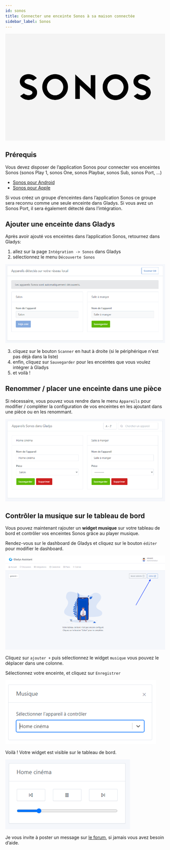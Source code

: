 ```yaml
---
id: sonos
title: Connecter une enceinte Sonos à sa maison connectée
sidebar_label: Sonos
---
```

<div style={{ display: 'flex', justifyContent: 'center', alignItems: 'center', minHeight: '100vh' }}>
  <div style={{ textAlign: 'center' }}>

![cover](../../../../../static/img/docs/cover/sonos.jpg)
  </div>
</div>

## Prérequis

Vous devez disposer de l’application Sonos pour connecter vos enceintes Sonos (sonos Play 1, sonos One, sonos Playbar, sonos Sub, sonos Port, …)

- [Sonos pour Android](https://play.google.com/store/apps/details?id=com.sonos.acr2&hl=fr&gl=US)
- [Sonos pour Apple](https://apps.apple.com/fr/app/sonos/id1488977981)

Si vous créez un groupe d’enceintes dans l’application Sonos ce groupe sera reconnu comme une seule enceinte dans Gladys. Si vous avez un Sonos Port, il sera également détecté dans l’intégration.

## Ajouter une enceinte dans Gladys

Après avoir ajouté vos enceintes dans l’application Sonos, retournez dans Gladys:

1. allez sur la page `Intégration -> Sonos` dans Gladys
2. sélectionnez le menu `Découverte Sonos`

<div style={{ display: 'flex', justifyContent: 'center', alignItems: 'center', minHeight: '100vh' }}>
  <div style={{ textAlign: 'center', margin: '0px' }}>

   ![Découverte Sonos](../../../../../static/img/docs/fr/configuration/sonos/sonos_discovery.png)
  </div>
</div>

3. cliquez sur le bouton `Scanner` en haut à droite (si le périphérique n'est pas déjà dans la liste)
4. enfin, cliquez sur `Sauvegarder` pour les enceintes que vous voulez intégrer à Gladys
5. et voilà !

## Renommer / placer une enceinte dans une pièce

Si nécessaire, vous pouvez vous rendre dans le menu `Appareils` pour modifier / compléter la configuration de vos enceintes en les ajoutant dans une pièce ou en les renommant.

![Appareils Sonos](../../../../../static/img/docs/fr/configuration/sonos/add_sonos_speaker.png)

## Contrôler la musique sur le tableau de bord

Vous pouvez maintenant rajouter un **widget musique** sur votre tableau de bord et contrôler vos enceintes Sonos grâce au player musique.

Rendez-vous sur le dashboard de Gladys et cliquez sur le bouton `éditer` pour modifier le dashboard.

![Edition dashboard Gladys](../../../../../static/img/docs/fr/configuration/sonos/edit_dashboard.png)

Cliquez sur `ajouter +` puis sélectionnez le widget `musique` vous pouvez le déplacer dans une colonne.

Sélectionnez votre enceinte, et cliquez sur `Enregistrer`

![Edition Widget musique](../../../../../static/img/docs/fr/configuration/sonos/edit_music_widget.png)

Voilà ! Votre widget est visible sur le tableau de bord.

![Widget musique Gladys](../../../../../static/img/docs/fr/configuration/sonos/music_widget.png)

Je vous invite à poster un message sur [le forum](https://community.gladysassistant.com/), si jamais vous avez besoin d’aide.
